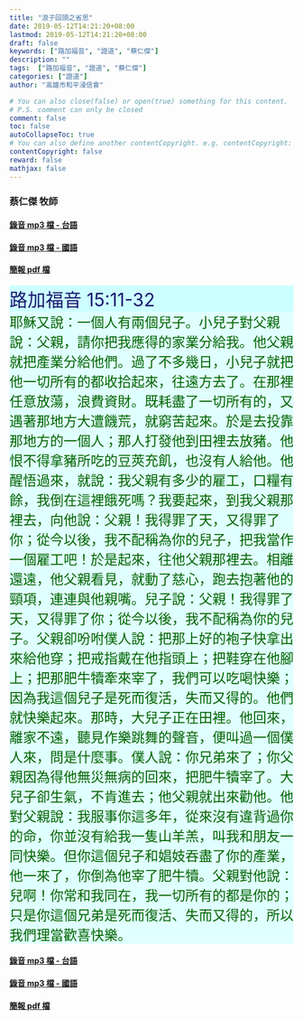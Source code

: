 ```yaml
---
title: "浪子回頭之省思"
date: 2019-05-12T14:21:20+08:00
lastmod: 2019-05-12T14:21:20+08:00
draft: false
keywords: ["路加福音", "證道", "蔡仁傑"]
description: ""
tags:  ["路加福音", "證道", "蔡仁傑"]
categories: ["證道"]
author: "高雄市和平浸信會"

# You can also close(false) or open(true) something for this content.
# P.S. comment can only be closed
comment: false
toc: false
autoCollapseToc: true
# You can also define another contentCopyright. e.g. contentCopyright: "This is another copyright."
contentCopyright: false
reward: false
mathjax: false
---
```


### 蔡仁傑 牧師

#### [錄音 mp3 檔 - 台語](/mp3-s/s20190519t.mp3 "浪子回頭之省思 - 台語")

#### [錄音 mp3 檔 - 國語](/mp3-s/s20190519c.mp3 "浪子回頭之省思 - 國語")

#### [簡報 pdf 檔](/pdf-s/s20190519.pdf "浪子回頭之省思")

<div style="background-color:#CCFFFF"><font size="6", color="#191970">
路加福音 15:11-32
</font>
</div>

<div style="background-color:#E0FFFF"><font size="5", color="#006400">
耶穌又說：一個人有兩個兒子。小兒子對父親說：父親，請你把我應得的家業分給我。他父親就把產業分給他們。過了不多幾日，小兒子就把他一切所有的都收拾起來，往遠方去了。在那裡任意放蕩，浪費資財。既耗盡了一切所有的，又遇著那地方大遭饑荒，就窮苦起來。於是去投靠那地方的一個人；那人打發他到田裡去放豬。他恨不得拿豬所吃的豆莢充飢，也沒有人給他。他醒悟過來，就說：我父親有多少的雇工，口糧有餘，我倒在這裡餓死嗎？我要起來，到我父親那裡去，向他說：父親！我得罪了天，又得罪了你；從今以後，我不配稱為你的兒子，把我當作一個雇工吧！於是起來，往他父親那裡去。相離還遠，他父親看見，就動了慈心，跑去抱著他的頸項，連連與他親嘴。兒子說：父親！我得罪了天，又得罪了你；從今以後，我不配稱為你的兒子。父親卻吩咐僕人說：把那上好的袍子快拿出來給他穿；把戒指戴在他指頭上；把鞋穿在他腳上；把那肥牛犢牽來宰了，我們可以吃喝快樂；因為我這個兒子是死而復活，失而又得的。他們就快樂起來。那時，大兒子正在田裡。他回來，離家不遠，聽見作樂跳舞的聲音，便叫過一個僕人來，問是什麼事。僕人說：你兄弟來了；你父親因為得他無災無病的回來，把肥牛犢宰了。大兒子卻生氣，不肯進去；他父親就出來勸他。他對父親說：我服事你這多年，從來沒有違背過你的命，你並沒有給我一隻山羊羔，叫我和朋友一同快樂。但你這個兒子和娼妓吞盡了你的產業，他一來了，你倒為他宰了肥牛犢。父親對他說：兒啊！你常和我同在，我一切所有的都是你的；只是你這個兄弟是死而復活、失而又得的，所以我們理當歡喜快樂。
</font>
</div>

#### [錄音 mp3 檔 - 台語](/mp3-s/s20190519t.mp3 "浪子回頭之省思 - 台語")

#### [錄音 mp3 檔 - 國語](/mp3-s/s20190519c.mp3 "浪子回頭之省思 - 國語")

#### [簡報 pdf 檔](/pdf-s/s20190519.pdf "浪子回頭之省思")